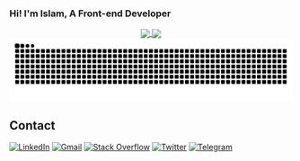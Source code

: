 ### Hi! I'm Islam, A Front-end Developer


<section align="center">
  <a align="center" href="https://github.com/anuraghazra/github-readme-stats">
    <picture>
      <source
        media="(prefers-color-scheme: dark)"
        srcset="https://github-readme-stats.vercel.app/api/top-langs/?username=I-3B&hide=java&layout=compact&theme=github_dark_dimmed"
      />
      <source
        media="(prefers-color-scheme: light)"
        srcset="https://github-readme-stats.vercel.app/api/top-langs/?username=I-3B&hide=java&layout=compact"
      />
      <img align="center" height=150 src="https://github-readme-stats.vercel.app/api/top-langs/?username=I-3B&hide=java&layout=compact&theme=github_dark_dimmed" />
    </picture>
  </a>
  <a align="center" href="https://github.com/anuraghazra/github-readme-stats">
    <picture>
      <source
        media="(prefers-color-scheme: dark)"
        srcset="https://github-readme-stats.vercel.app/api?username=I-3B&show_icons=true&theme=github_dark_dimmed"
      />
      <source
        media="(prefers-color-scheme: light)"
        srcset="https://github-readme-stats.vercel.app/api?username=I-3B&show_icons=true&"
      />
      <img align="center" height=150 src="https://github-readme-stats.vercel.app/api?username=I-3B&show_icons=true&theme=github_dark_dimmed" />
    </picture>
  </a>
</section>

<picture>
  <source
    media="(prefers-color-scheme: dark)"
    srcset="https://github.com/I-3B/I-3B/blob/output/github-contribution-grid-snake-dark.svg"
  />
  <source
    media="(prefers-color-scheme: light)"
    srcset="https://github.com/I-3B/I-3B/blob/output/github-contribution-grid-snake.svg"
  />
  <img
    alt="github contribution grid snake animation"
    src="https://github.com/I-3B/I-3B/blob/output/github-contribution-grid-snake.svg"
  />
</picture>

<br>

## Contact
[![LinkedIn](https://img.shields.io/badge/linkedin-%230077B5.svg?style=for-the-badge&logo=linkedin&logoColor=white)](https://www.linkedin.com/in/islam-nassani-994a32194)
[![Gmail](https://img.shields.io/badge/Gmail-D14836?style=for-the-badge&logo=gmail&logoColor=white)](mailto:islamnaasani@gmail.com)
[![Stack Overflow](https://img.shields.io/badge/-Stackoverflow-FE7A16?style=for-the-badge&logo=stack-overflow&logoColor=white)](https://stackoverflow.com/users/14283533/i3b)
[![Twitter](https://img.shields.io/badge/-Twitter-%23000000?style=for-the-badge&logo=x&logoColor=white)](https://x.com/i_3b___)
[![Telegram](https://img.shields.io/badge/Telegram-2CA5E0?style=for-the-badge&logo=telegram&logoColor=white)](https://t.me/islam_naasani)

